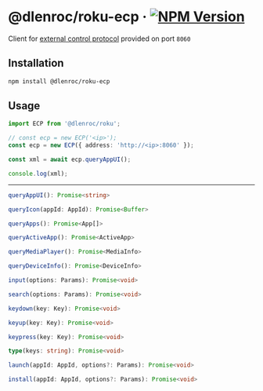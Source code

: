 # @dlenroc/roku-ecp · [![NPM Version](https://img.shields.io/npm/v/@dlenroc/roku-ecp)](https://www.npmjs.com/package/@dlenroc/roku-ecp)

Client for [external control protocol](https://developer.roku.com/en-gb/docs/developer-program/debugging/external-control-api.md#external-control-service-commands) provided on port `8060`

## Installation

```sh
npm install @dlenroc/roku-ecp
```

## Usage

```typescript
import ECP from '@dlenroc/roku';

// const ecp = new ECP('<ip>');
const ecp = new ECP({ address: 'http://<ip>:8060' });

const xml = await ecp.queryAppUI();

console.log(xml);
```

---

```typescript
queryAppUI(): Promise<string>
```

```typescript
queryIcon(appId: AppId): Promise<Buffer>
```

```typescript
queryApps(): Promise<App[]>
```

```typescript
queryActiveApp(): Promise<ActiveApp>
```

```typescript
queryMediaPlayer(): Promise<MediaInfo>
```

```typescript
queryDeviceInfo(): Promise<DeviceInfo>
```

```typescript
input(options: Params): Promise<void>
```

```typescript
search(options: Params): Promise<void>
```

```typescript
keydown(key: Key): Promise<void>
```

```typescript
keyup(key: Key): Promise<void>
```

```typescript
keypress(key: Key): Promise<void>
```

```typescript
type(keys: string): Promise<void>
```

```typescript
launch(appId: AppId, options?: Params): Promise<void>
```

```typescript
install(appId: AppId, options?: Params): Promise<void>
```
